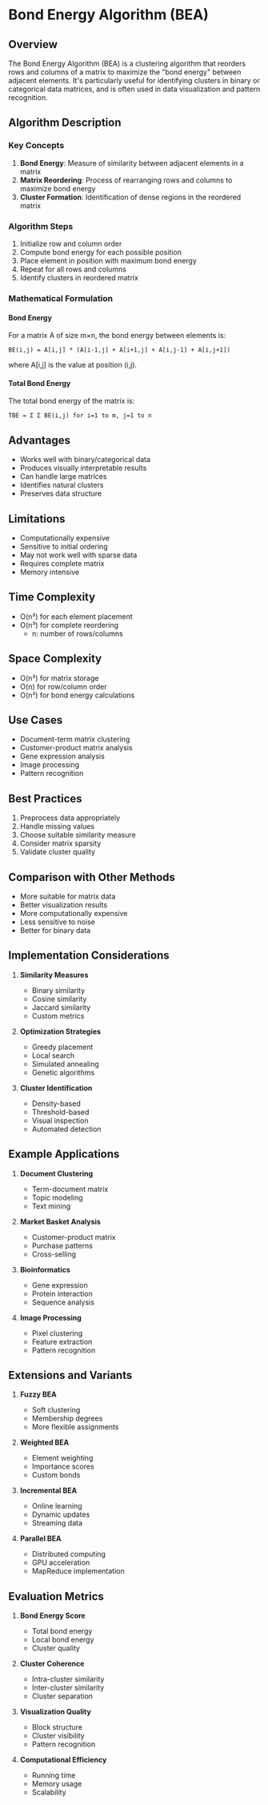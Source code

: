 # Bond Energy Algorithm (BEA)

## Overview
The Bond Energy Algorithm (BEA) is a clustering algorithm that reorders rows and columns of a matrix to maximize the "bond energy" between adjacent elements. It's particularly useful for identifying clusters in binary or categorical data matrices, and is often used in data visualization and pattern recognition.

## Algorithm Description

### Key Concepts
1. **Bond Energy**: Measure of similarity between adjacent elements in a matrix
2. **Matrix Reordering**: Process of rearranging rows and columns to maximize bond energy
3. **Cluster Formation**: Identification of dense regions in the reordered matrix

### Algorithm Steps
1. Initialize row and column order
2. Compute bond energy for each possible position
3. Place element in position with maximum bond energy
4. Repeat for all rows and columns
5. Identify clusters in reordered matrix

### Mathematical Formulation

#### Bond Energy
For a matrix A of size m×n, the bond energy between elements is:
```
BE(i,j) = A[i,j] * (A[i-1,j] + A[i+1,j] + A[i,j-1] + A[i,j+1])
```
where A[i,j] is the value at position (i,j).

#### Total Bond Energy
The total bond energy of the matrix is:
```
TBE = Σ Σ BE(i,j) for i=1 to m, j=1 to n
```

## Advantages
- Works well with binary/categorical data
- Produces visually interpretable results
- Can handle large matrices
- Identifies natural clusters
- Preserves data structure

## Limitations
- Computationally expensive
- Sensitive to initial ordering
- May not work well with sparse data
- Requires complete matrix
- Memory intensive

## Time Complexity
- O(n²) for each element placement
- O(n³) for complete reordering
  - n: number of rows/columns

## Space Complexity
- O(n²) for matrix storage
- O(n) for row/column order
- O(n²) for bond energy calculations

## Use Cases
- Document-term matrix clustering
- Customer-product matrix analysis
- Gene expression analysis
- Image processing
- Pattern recognition

## Best Practices
1. Preprocess data appropriately
2. Handle missing values
3. Choose suitable similarity measure
4. Consider matrix sparsity
5. Validate cluster quality

## Comparison with Other Methods
- More suitable for matrix data
- Better visualization results
- More computationally expensive
- Less sensitive to noise
- Better for binary data

## Implementation Considerations
1. **Similarity Measures**
   - Binary similarity
   - Cosine similarity
   - Jaccard similarity
   - Custom metrics

2. **Optimization Strategies**
   - Greedy placement
   - Local search
   - Simulated annealing
   - Genetic algorithms

3. **Cluster Identification**
   - Density-based
   - Threshold-based
   - Visual inspection
   - Automated detection

## Example Applications
1. **Document Clustering**
   - Term-document matrix
   - Topic modeling
   - Text mining

2. **Market Basket Analysis**
   - Customer-product matrix
   - Purchase patterns
   - Cross-selling

3. **Bioinformatics**
   - Gene expression
   - Protein interaction
   - Sequence analysis

4. **Image Processing**
   - Pixel clustering
   - Feature extraction
   - Pattern recognition

## Extensions and Variants
1. **Fuzzy BEA**
   - Soft clustering
   - Membership degrees
   - More flexible assignments

2. **Weighted BEA**
   - Element weighting
   - Importance scores
   - Custom bonds

3. **Incremental BEA**
   - Online learning
   - Dynamic updates
   - Streaming data

4. **Parallel BEA**
   - Distributed computing
   - GPU acceleration
   - MapReduce implementation

## Evaluation Metrics
1. **Bond Energy Score**
   - Total bond energy
   - Local bond energy
   - Cluster quality

2. **Cluster Coherence**
   - Intra-cluster similarity
   - Inter-cluster similarity
   - Cluster separation

3. **Visualization Quality**
   - Block structure
   - Cluster visibility
   - Pattern recognition

4. **Computational Efficiency**
   - Running time
   - Memory usage
   - Scalability 